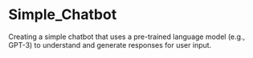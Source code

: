# Simple_Chatbot
Creating a simple chatbot that uses a pre-trained language model (e.g., GPT-3) to understand and generate responses for user input.
